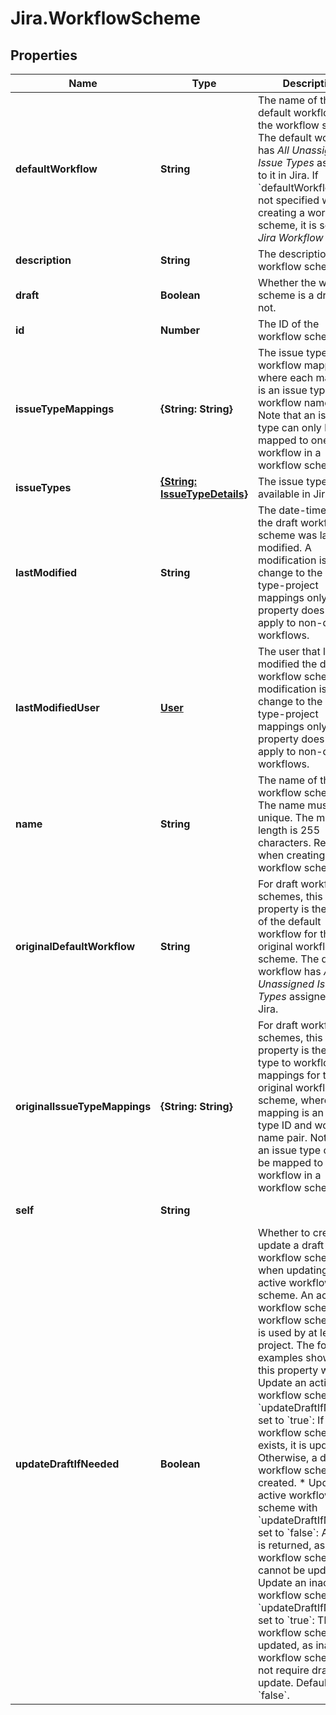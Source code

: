 # Jira.WorkflowScheme

## Properties

Name | Type | Description | Notes
------------ | ------------- | ------------- | -------------
**defaultWorkflow** | **String** | The name of the default workflow for the workflow scheme. The default workflow has *All Unassigned Issue Types* assigned to it in Jira. If &#x60;defaultWorkflow&#x60; is not specified when creating a workflow scheme, it is set to *Jira Workflow (jira)*. | [optional] 
**description** | **String** | The description of the workflow scheme. | [optional] 
**draft** | **Boolean** | Whether the workflow scheme is a draft or not. | [optional] [readonly] 
**id** | **Number** | The ID of the workflow scheme. | [optional] [readonly] 
**issueTypeMappings** | **{String: String}** | The issue type to workflow mappings, where each mapping is an issue type ID and workflow name pair. Note that an issue type can only be mapped to one workflow in a workflow scheme. | [optional] 
**issueTypes** | [**{String: IssueTypeDetails}**](IssueTypeDetails.md) | The issue types available in Jira. | [optional] [readonly] 
**lastModified** | **String** | The date-time that the draft workflow scheme was last modified. A modification is a change to the issue type-project mappings only. This property does not apply to non-draft workflows. | [optional] [readonly] 
**lastModifiedUser** | [**User**](User.md) | The user that last modified the draft workflow scheme. A modification is a change to the issue type-project mappings only. This property does not apply to non-draft workflows. | [optional] 
**name** | **String** | The name of the workflow scheme. The name must be unique. The maximum length is 255 characters. Required when creating a workflow scheme. | [optional] 
**originalDefaultWorkflow** | **String** | For draft workflow schemes, this property is the name of the default workflow for the original workflow scheme. The default workflow has *All Unassigned Issue Types* assigned to it in Jira. | [optional] [readonly] 
**originalIssueTypeMappings** | **{String: String}** | For draft workflow schemes, this property is the issue type to workflow mappings for the original workflow scheme, where each mapping is an issue type ID and workflow name pair. Note that an issue type can only be mapped to one workflow in a workflow scheme. | [optional] [readonly] 
**self** | **String** |  | [optional] [readonly] 
**updateDraftIfNeeded** | **Boolean** | Whether to create or update a draft workflow scheme when updating an active workflow scheme. An active workflow scheme is a workflow scheme that is used by at least one project. The following examples show how this property works:   *  Update an active workflow scheme with &#x60;updateDraftIfNeeded&#x60; set to &#x60;true&#x60;: If a draft workflow scheme exists, it is updated. Otherwise, a draft workflow scheme is created.  *  Update an active workflow scheme with &#x60;updateDraftIfNeeded&#x60; set to &#x60;false&#x60;: An error is returned, as active workflow schemes cannot be updated.  *  Update an inactive workflow scheme with &#x60;updateDraftIfNeeded&#x60; set to &#x60;true&#x60;: The workflow scheme is updated, as inactive workflow schemes do not require drafts to update.  Defaults to &#x60;false&#x60;. | [optional] 


